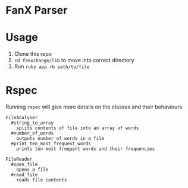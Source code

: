 # FanX Parser

# Usage

1. Clone this repo
2. `cd fanxchange/lib` to move into correct directory
3. Run `ruby app.rb path/to/file`

# Rspec

Running `rspec` will give more details on the classes and their behaviours

```
FileAnalyser
  #string_to_array
    splits contents of file into an array of words
  #number_of_words
    outputs number of words in a file
  #print_ten_most_frequent_words
    prints ten most frequent words and their frequencies

FileReader
  #open_file
    opens a file
  #read_file
    reads file contents
```
